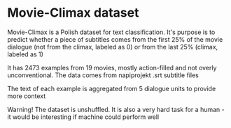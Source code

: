 # Movie-Climax dataset
Movie-Climax is a Polish dataset for text classification. It's purpose is to predict whether a piece of subtitles comes from the first 25% of the movie dialogue (not from the climax, labeled as 0) or from the last 25% (climax, labeled as 1)

It has 2473 examples from 19 movies, mostly action-filled and not overly unconventional. The data comes from napiprojekt .srt subtitle files

The text of each example is aggregated from 5 dialogue units to provide more context

Warning! The dataset is unshuffled. It is also a very hard task for a human - it would be interesting if machine could perform well
